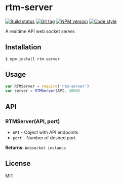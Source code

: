 # rtm-server

[![Build status][travis-image]][travis-url]
[![Git tag][git-image]][git-url]
[![NPM version][npm-image]][npm-url]
[![Code style][standard-image]][standard-url]

A realtime API web socket server.

## Installation

    $ npm install rtm-server

## Usage

```js
var RTMServer = require('rtm-server')
var server = RTMServer(API, 3000)
```

## API

### RTMServer(API, port)

- `API` - Object with API endpoints
- `port` - Number of desired port

**Returns:** `Websocket instance`

## License

MIT

[travis-image]: https://img.shields.io/travis/danleavitt0/rtm-server.svg
[travis-url]: https://travis-ci.org/danleavitt0/rtm-server
[git-image]: https://img.shields.io/github/tag/danleavitt0/rtm-server.svg
[git-url]: https://github.com/danleavitt0/rtm-server
[standard-image]: https://img.shields.io/badge/code%20style-standard-brightgreen.svg
[standard-url]: https://github.com/feross/standard
[npm-image]: https://img.shields.io/npm/v/rtm-server.svg
[npm-url]: https://npmjs.org/package/rtm-server
